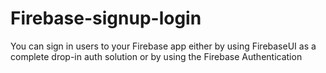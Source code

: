 # Firebase-signup-login
You can sign in users to your Firebase app either by using FirebaseUI as a complete drop-in auth solution or by using the Firebase Authentication
